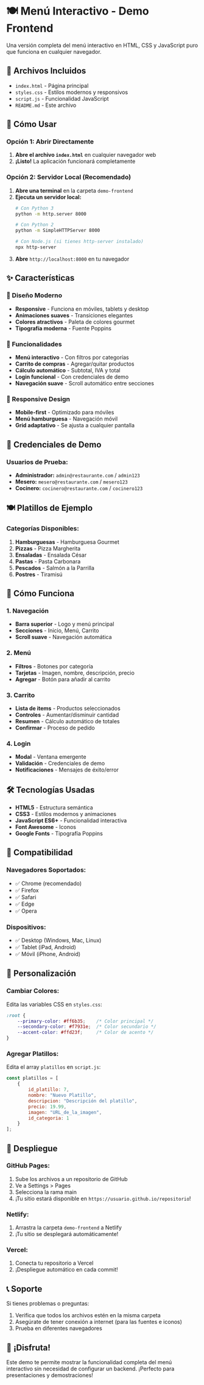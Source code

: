 # 🍽️ Menú Interactivo - Demo Frontend

Una versión completa del menú interactivo en HTML, CSS y JavaScript puro que funciona en cualquier navegador.

## 📁 Archivos Incluidos

- `index.html` - Página principal
- `styles.css` - Estilos modernos y responsivos
- `script.js` - Funcionalidad JavaScript
- `README.md` - Este archivo

## 🚀 Cómo Usar

### Opción 1: Abrir Directamente
1. **Abre el archivo `index.html`** en cualquier navegador web
2. **¡Listo!** La aplicación funcionará completamente

### Opción 2: Servidor Local (Recomendado)
1. **Abre una terminal** en la carpeta `demo-frontend`
2. **Ejecuta un servidor local:**
   ```bash
   # Con Python 3
   python -m http.server 8000
   
   # Con Python 2
   python -m SimpleHTTPServer 8000
   
   # Con Node.js (si tienes http-server instalado)
   npx http-server
   ```
3. **Abre** `http://localhost:8000` en tu navegador

## ✨ Características

### 🎨 Diseño Moderno
- **Responsive** - Funciona en móviles, tablets y desktop
- **Animaciones suaves** - Transiciones elegantes
- **Colores atractivos** - Paleta de colores gourmet
- **Tipografía moderna** - Fuente Poppins

### 🍕 Funcionalidades
- **Menú interactivo** - Con filtros por categorías
- **Carrito de compras** - Agregar/quitar productos
- **Cálculo automático** - Subtotal, IVA y total
- **Login funcional** - Con credenciales de demo
- **Navegación suave** - Scroll automático entre secciones

### 📱 Responsive Design
- **Mobile-first** - Optimizado para móviles
- **Menú hamburguesa** - Navegación móvil
- **Grid adaptativo** - Se ajusta a cualquier pantalla

## 🔑 Credenciales de Demo

### Usuarios de Prueba:
- **Administrador:** `admin@restaurante.com` / `admin123`
- **Mesero:** `mesero@restaurante.com` / `mesero123`
- **Cocinero:** `cocinero@restaurante.com` / `cocinero123`

## 🍽️ Platillos de Ejemplo

### Categorías Disponibles:
1. **Hamburguesas** - Hamburguesa Gourmet
2. **Pizzas** - Pizza Margherita
3. **Ensaladas** - Ensalada César
4. **Pastas** - Pasta Carbonara
5. **Pescados** - Salmón a la Parrilla
6. **Postres** - Tiramisú

## 🎯 Cómo Funciona

### 1. Navegación
- **Barra superior** - Logo y menú principal
- **Secciones** - Inicio, Menú, Carrito
- **Scroll suave** - Navegación automática

### 2. Menú
- **Filtros** - Botones por categoría
- **Tarjetas** - Imagen, nombre, descripción, precio
- **Agregar** - Botón para añadir al carrito

### 3. Carrito
- **Lista de items** - Productos seleccionados
- **Controles** - Aumentar/disminuir cantidad
- **Resumen** - Cálculo automático de totales
- **Confirmar** - Proceso de pedido

### 4. Login
- **Modal** - Ventana emergente
- **Validación** - Credenciales de demo
- **Notificaciones** - Mensajes de éxito/error

## 🛠️ Tecnologías Usadas

- **HTML5** - Estructura semántica
- **CSS3** - Estilos modernos y animaciones
- **JavaScript ES6+** - Funcionalidad interactiva
- **Font Awesome** - Iconos
- **Google Fonts** - Tipografía Poppins

## 📱 Compatibilidad

### Navegadores Soportados:
- ✅ Chrome (recomendado)
- ✅ Firefox
- ✅ Safari
- ✅ Edge
- ✅ Opera

### Dispositivos:
- ✅ Desktop (Windows, Mac, Linux)
- ✅ Tablet (iPad, Android)
- ✅ Móvil (iPhone, Android)

## 🎨 Personalización

### Cambiar Colores:
Edita las variables CSS en `styles.css`:
```css
:root {
    --primary-color: #ff6b35;    /* Color principal */
    --secondary-color: #f7931e;  /* Color secundario */
    --accent-color: #ffd23f;     /* Color de acento */
}
```

### Agregar Platillos:
Edita el array `platillos` en `script.js`:
```javascript
const platillos = [
    {
        id_platillo: 7,
        nombre: "Nuevo Platillo",
        descripcion: "Descripción del platillo",
        precio: 19.99,
        imagen: "URL_de_la_imagen",
        id_categoria: 1
    }
];
```

## 🚀 Despliegue

### GitHub Pages:
1. Sube los archivos a un repositorio de GitHub
2. Ve a Settings > Pages
3. Selecciona la rama main
4. ¡Tu sitio estará disponible en `https://usuario.github.io/repositorio`!

### Netlify:
1. Arrastra la carpeta `demo-frontend` a Netlify
2. ¡Tu sitio se desplegará automáticamente!

### Vercel:
1. Conecta tu repositorio a Vercel
2. ¡Despliegue automático en cada commit!

## 📞 Soporte

Si tienes problemas o preguntas:
1. Verifica que todos los archivos estén en la misma carpeta
2. Asegúrate de tener conexión a internet (para las fuentes e iconos)
3. Prueba en diferentes navegadores

## 🎉 ¡Disfruta!

Este demo te permite mostrar la funcionalidad completa del menú interactivo sin necesidad de configurar un backend. ¡Perfecto para presentaciones y demostraciones! 